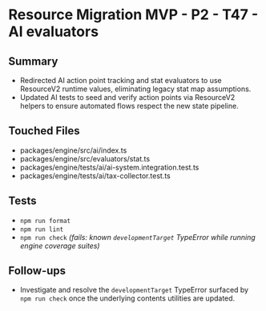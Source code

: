 # Resource Migration MVP - P2 - T47 - AI evaluators

## Summary

- Redirected AI action point tracking and stat evaluators to use ResourceV2 runtime values, eliminating legacy stat map assumptions.
- Updated AI tests to seed and verify action points via ResourceV2 helpers to ensure automated flows respect the new state pipeline.

## Touched Files

- packages/engine/src/ai/index.ts
- packages/engine/src/evaluators/stat.ts
- packages/engine/tests/ai/ai-system.integration.test.ts
- packages/engine/tests/ai/tax-collector.test.ts

## Tests

- `npm run format`
- `npm run lint`
- `npm run check` _(fails: known `developmentTarget` TypeError while running engine coverage suites)_

## Follow-ups

- Investigate and resolve the `developmentTarget` TypeError surfaced by `npm run check` once the underlying contents utilities are updated.
